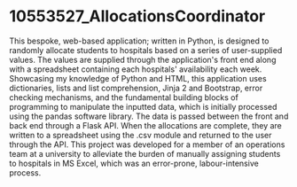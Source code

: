 # 10553527_AllocationsCoordinator
This bespoke, web-based application; written in Python, is designed to randomly allocate students to hospitals based on a series of user-supplied values. The values are supplied through the application's front end along with a spreadsheet containing each hospitals' availability each week. Showcasing my knowledge of Python and HTML, this application uses dictionaries, lists and list comprehension, Jinja 2 and Bootstrap, error checking mechanisms, and the fundamental building blocks of programming to manipulate the inputted data, which is initially processed using the pandas software library. The data is passed between the front and back end through a Flask API. When the allocations are complete, they are written to a spreadsheet using the .csv module and returned to the user through the API.
This project was developed for a member of an operations team at a university to alleviate the burden of manually assigning students to hospitals in MS Excel, which was an error-prone, labour-intensive process.
